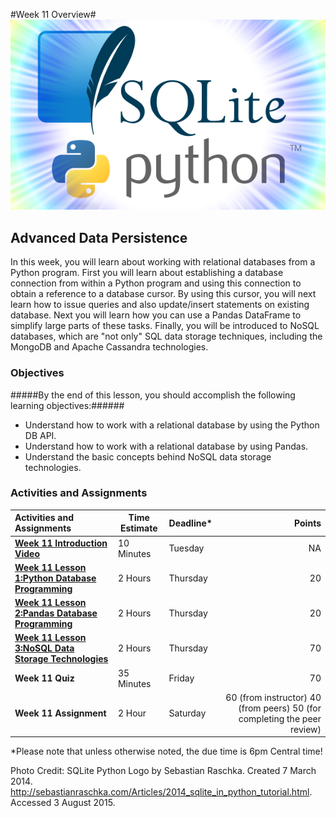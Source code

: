 #Week 11 Overview#
![SQLite Python Logo](sqlite_python_logo.png)
## Advanced Data Persistence ##

In this week, you will learn about working with relational databases from a Python program. First you will learn about establishing a database connection from within a Python program and using this connection to obtain a reference to a database cursor. By using this cursor, you will next learn how to issue queries and also update/insert statements on existing database. Next you will learn how you can use a Pandas DataFrame to simplify large parts of these tasks. Finally, you will be introduced to NoSQL databases, which are "not only" SQL data storage techniques, including the MongoDB and Apache Cassandra technologies.

### Objectives ###

#####By the end of this lesson, you should accomplish the following learning objectives:######

- Understand how to work with a relational database by using the Python DB API.
- Understand how to work with a relational database by using Pandas.
- Understand the basic concepts behind NoSQL data storage technologies.

### Activities and Assignments ###

|Activities and Assignments | Time Estimate | Deadline* | Points|
|:------| -----|-------|----------:|
|**[Week 11 Introduction Video](https://mediaspace.illinois.edu/media/Week+Eleven/1_nl1z924s)**|10 Minutes|Tuesday|NA|
|**[Week 11 Lesson 1:Python Database Programming](lesson1.md)**| 2 Hours |Thursday| 20|
|**[Week 11 Lesson 2:Pandas Database Programming](lesson2.md)**| 2 Hours | Thursday | 20 |
|**[Week 11 Lesson 3:NoSQL Data Storage Technologies](lesson3.md)**| 2 Hours | Thursday| 70 |
|**Week 11 Quiz**| 35 Minutes | Friday | 70|
|**Week 11 Assignment**| 2 Hour | Saturday | 60 (from instructor) 40 (from peers) 50 (for completing the peer review) | 

*Please note that unless otherwise noted, the due time is 6pm Central time!

Photo Credit: SQLite Python Logo by Sebastian Raschka. Created 7 March 2014. http://sebastianraschka.com/Articles/2014_sqlite_in_python_tutorial.html. Accessed 3 August 2015.